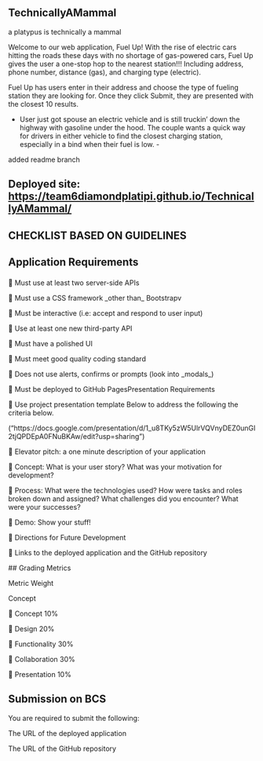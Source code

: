 ## TechnicallyAMammal   
a platypus is technically a mammal

Welcome to our web application, Fuel Up! 
With the rise of electric cars hitting the roads these days with no shortage of gas-powered cars, Fuel Up gives the user a one-stop hop to the nearest station!!! Including address, phone number, distance (gas), and charging type (electric).

Fuel Up has users enter in their address and choose the type of fueling station they are looking for. Once they click Submit, they are presented with the closest 10 results.

- User just got spouse an electric vehicle and is still truckin’ down the highway with gasoline under the hood. The couple wants a quick way for drivers in either vehicle to find the closest charging station, especially in a bind when their fuel is low. - 


added readme branch 
 ## Deployed site: https://team6diamondplatipi.github.io/TechnicallyAMammal/ 
## CHECKLIST BASED ON GUIDELINES 
## Application Requirements</p>
<p>	Must use at least two server-side APIs</p>
<p>	Must use a CSS framework _other than_ Bootstrapv
<p>	Must be interactive (i.e: accept and respond to user input)</p>
<p>	Use at least one new third-party API</p>
<p>	Must have a polished UI</p>
<p>	Must meet good quality coding standard</p>
<p>	Does not use alerts, confirms or prompts (look into _modals_)</p>
<p>	Must be deployed to GitHub PagesPresentation Requirements </p>
<p>	Use project presentation template Below to address the following the criteria below.</p>
(“https://docs.google.com/presentation/d/1_u8TKy5zW5UlrVQVnyDEZ0unGI2tjQPDEpA0FNuBKAw/edit?usp=sharing”) 
<p>	Elevator pitch: a one minute description of your application</p>
<p>	Concept: What is your user story? What was your motivation for development?</p>
<p>	Process: What were the technologies used? How were tasks and roles broken down and assigned? What challenges did you encounter? What were your successes?</p>
<p>	Demo: Show your stuff!</p>
<p>	Directions for Future Development</p>
 	Links to the deployed application and the GitHub repository</p> 

<p>
## Grading Metrics
<p>Metric	Weight</p>
<p>Concept</p>
<p>		Concept  	10%
<p>		Design	20%
<p>		Functionality	30%
<p>		Collaboration	30%</p>
<p>		Presentation	10%</p>			


## Submission on BCS
<p>You are required to submit the following:</p>
<p>The URL of the deployed application
<p>The URL of the GitHub repository
 
 



